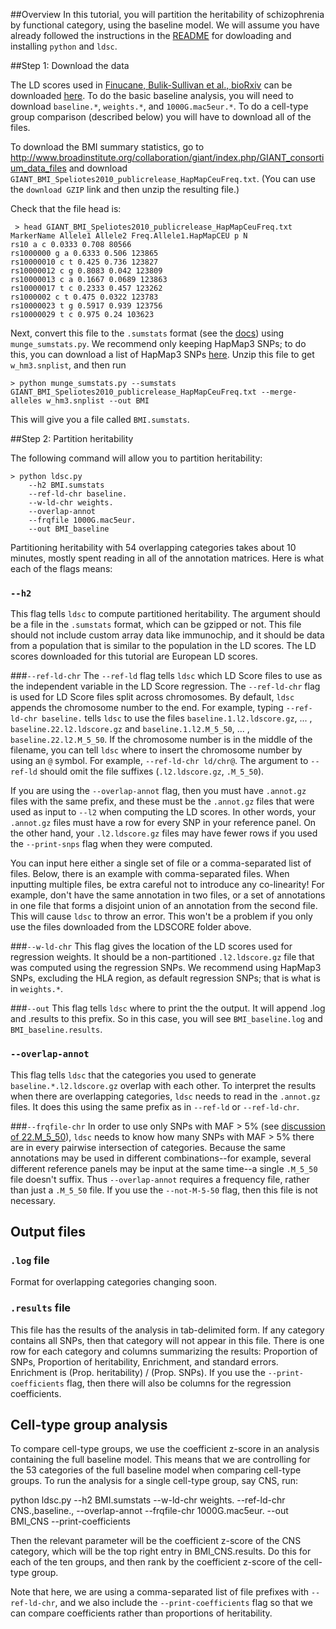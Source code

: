 ##Overview 
In this tutorial, you will partition the heritability of schizophrenia by functional category, using the baseline model. We will assume you have already followed the instructions in the [README](https://github.com/bulik/ldsc) for dowloading and installing `python` and `ldsc`. 

##Step 1: Download the data 

The LD scores used in [Finucane, Bulik-Sullivan et al., bioRxiv](http://biorxiv.org/content/early/2015/01/23/014241) can be downloaded [here](ftp://ftp.broadinstitute.org/LDSCORE/). To do the basic baseline analysis, you will need to download `baseline.*`, `weights.*`, and `1000G.mac5eur.*`. To do a cell-type group comparison (described below) you will have to download all of the files.

To download the BMI summary statistics, go to http://www.broadinstitute.org/collaboration/giant/index.php/GIANT_consortium_data_files and download `GIANT_BMI_Speliotes2010_publicrelease_HapMapCeuFreq.txt`. (You can use the `download GZIP` link and then unzip the resulting file.)

Check that the file head is:

	 > head GIANT_BMI_Speliotes2010_publicrelease_HapMapCeuFreq.txt 
	MarkerName Allele1 Allele2 Freq.Allele1.HapMapCEU p N
	rs10 a c 0.0333 0.708 80566
	rs1000000 g a 0.6333 0.506 123865
	rs10000010 c t 0.425 0.736 123827
	rs10000012 c g 0.8083 0.042 123809
	rs10000013 c a 0.1667 0.0689 123863
	rs10000017 t c 0.2333 0.457 123262
	rs1000002 c t 0.475 0.0322 123783
	rs10000023 t g 0.5917 0.939 123756
	rs10000029 t c 0.975 0.24 103623

Next, convert this file to the `.sumstats` format (see the [docs](../docs/file_formats_sumstats.txt)) using `munge_sumstats.py`. We recommend only keeping HapMap3 SNPs; to do this, you can download a list of HapMap3 SNPs [here](http://www.broadinstitute.org/~bulik/w_hm3.snplist.bz2). Unzip this file to get `w_hm3.snplist`, and then run

	> python munge_sumstats.py --sumstats GIANT_BMI_Speliotes2010_publicrelease_HapMapCeuFreq.txt --merge-alleles w_hm3.snplist --out BMI

This will give you a file called `BMI.sumstats`.


##Step 2: Partition heritability 

The following command will allow you to partition heritability: 

	> python ldsc.py 
		--h2 BMI.sumstats
		--ref-ld-chr baseline. 
		--w-ld-chr weights. 
		--overlap-annot 
		--frqfile 1000G.mac5eur. 
		--out BMI_baseline
		
Partitioning heritability with 54 overlapping categories takes about 10 minutes, mostly spent reading in all of the annotation matrices. Here is what each of the flags means: 

### `--h2` 
This flag tells `ldsc` to compute partitioned heritability. The argument should be a file in the `.sumstats` format, which can be gzipped or not.  This file should not include custom array data like immunochip, and it should be data from a population that is similar to the population in the LD scores. The LD scores downloaded for this tutorial are European LD scores.

###`--ref-ld-chr` 
The `--ref-ld` flag tells `ldsc` which LD Score files to use as the independent variable in the LD Score regression. The `--ref-ld-chr` flag is used for LD Score files split across chromosomes. By default, `ldsc` appends the chromosome number to the end. For example, typing `--ref-ld-chr baseline.` tells `ldsc` to use the files `baseline.1.l2.ldscore.gz`, ... , `baseline.22.l2.ldscore.gz` and `baseline.1.l2.M_5_50`, ... , `baseline.22.l2.M_5_50`. If the chromosome number is in the middle of the filename, you can tell `ldsc` where to insert the chromosome number by using an `@` symbol. For example, `--ref-ld-chr ld/chr@`. The argument to `--ref-ld` should omit the file suffixes (`.l2.ldscore.gz`, `.M_5_50`). 

If you are using the `--overlap-annot` flag, then you must have `.annot.gz` files with the same prefix, and these must be the `.annot.gz` files that were used as input to `--l2` when computing the LD scores. In other words, your `.annot.gz` files must have a row for every SNP in your reference panel. On the other hand, your `.l2.ldscore.gz` files may have fewer rows if you used the `--print-snps` flag when they were computed.

You can input here either a single set of file or a comma-separated list of files. Below, there is an example with comma-separated files. When inputting multiple files, be extra careful not to introduce any co-linearity! For example, don't have the same annotation in two files, or a set of annotations in one file that forms a disjoint union of an annotation from the second file. This will cause `ldsc` to throw an error. This won't be a problem if you only use the files downloaded from the LDSCORE folder above.

###`--w-ld-chr`
This flag gives the location of the LD scores used for regression weights. It should be a non-partitioned `.l2.ldscore.gz` file that was computed using the regression SNPs. We recommend using HapMap3 SNPs, excluding the HLA region, as default regression SNPs; that is what is in `weights.*`.

###`--out`
This flag tells `ldsc` where to print the the output. It will append .log and .results to this prefix. So in this case, you will see `BMI_baseline.log` and `BMI_baseline.results`.

### `--overlap-annot`
This flag tells `ldsc` that the categories you used to generate `baseline.*.l2.ldscore.gz` overlap with each other. To interpret the results when there are overlapping categories, `ldsc` needs to read in the `.annot.gz` files. It does this using the same prefix as in `--ref-ld` or `--ref-ld-chr`. 

###`--frqfile-chr`
In order to use only SNPs with MAF > 5% (see [discussion of 22.M_5_50](https://github.com/bulik/ldsc/wiki/LD-Score-Estimation-Tutorial#22l2m-22l2m_5_50)), `ldsc` needs to know how many SNPs with MAF > 5% there are in every pairwise intersection of categories. Because the same annotations may be used in different combinations--for example, several different reference panels may be input at the same time--a single `.M_5_50` file doesn't suffix. Thus `--overlap-annot` requires a frequency file, rather than just a `.M_5_50` file. If you use the `--not-M-5-50` flag, then this file is not necessary.

## Output files

### `.log` file

Format for overlapping categories changing soon.

### `.results` file

This file has the results of the analysis in tab-delimited form. If any category contains all SNPs, then that category will not appear in this file. There is one row for each category and columns summarizing the results: Proportion of SNPs, Proportion of heritability, Enrichment, and standard errors. Enrichment is (Prop. heritability) / (Prop. SNPs). If you use the `--print-coefficients` flag, then there will also be columns for the regression coefficients.

## Cell-type group analysis

To compare cell-type groups, we use the coefficient z-score in an analysis containing the full baseline model. This means that we are controlling for the 53 categories of the full baseline model when comparing cell-type groups. To run the analysis for a single cell-type group, say CNS, run:

python ldsc.py 
--h2 BMI.sumstats
--w-ld-chr weights.
--ref-ld-chr CNS.,baseline.,
--overlap-annot
--frqfile-chr 1000G.mac5eur.
--out BMI_CNS
--print-coefficients

Then the relevant parameter will be the coefficient z-score of the CNS category, which will be the top right entry in BMI_CNS.results. Do this for each of the ten groups, and then rank by the coefficient z-score of the cell-type group.

Note that here, we are using a comma-separated list of file prefixes with `--ref-ld-chr`, and we also include the `--print-coefficients` flag so that we can compare coefficients rather than proportions of heritability.